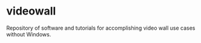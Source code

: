 # videowall
Repository of software and tutorials for accomplishing video wall use cases without Windows.
